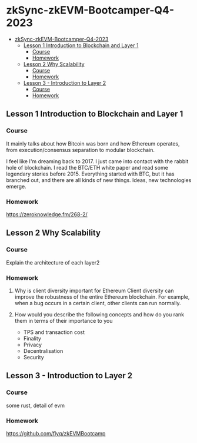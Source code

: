# zkSync-zkEVM-Bootcamper-Q4-2023

- [zkSync-zkEVM-Bootcamper-Q4-2023](#zksync-zkevm-bootcamper-q4-2023)
  - [Lesson 1 Introduction to Blockchain and Layer 1](#lesson-1-introduction-to-blockchain-and-layer-1)
    - [Course](#course)
    - [Homework](#homework)
  - [Lesson 2 Why Scalability](#lesson-2-why-scalability)
    - [Course](#course-1)
    - [Homework](#homework-1)
  - [Lesson 3 - Introduction to Layer 2](#lesson-3---introduction-to-layer-2)
    - [Course](#course-2)
    - [Homework](#homework-2)

## Lesson 1 Introduction to Blockchain and Layer 1

### Course

It mainly talks about how Bitcoin was born and how Ethereum operates, from execution/consensus separation to modular blockchain.

I feel like I'm dreaming back to 2017. I just came into contact with the rabbit hole of blockchain. I read the BTC/ETH white paper and read some legendary stories before 2015. Everything started with BTC, but it has branched out, and there are all kinds of new things. Ideas, new technologies emerge.

### Homework

https://zeroknowledge.fm/268-2/

## Lesson 2 Why Scalability

### Course
Explain the architecture of each layer2

### Homework
1. Why is client diversity important for Ethereum
Client diversity can improve the robustness of the entire Ethereum blockchain. For example, when a bug occurs in a certain client, other clients can run normally.

2. How would you describe the following concepts and how do you rank them in terms of their importance to you
   * TPS and transaction cost
   * Finality
   * Privacy
   * Decentralisation
   * Security


## Lesson 3 - Introduction to Layer 2

### Course

some rust, detail of evm

### Homework

https://github.com/flyq/zkEVMBootcamp